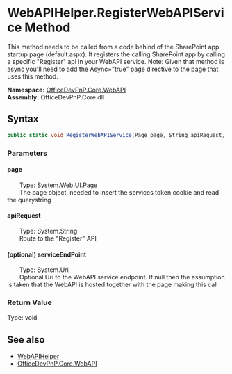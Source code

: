 # WebAPIHelper.RegisterWebAPIService Method  
 This method needs to be called from a code behind of the SharePoint app startup page (default.aspx). It registers the calling SharePoint app by calling a specific "Register" api in your WebAPI service. Note: Given that method is async you'll need to add the Async="true" page directive to the page that uses this method.   

**Namespace:** [OfficeDevPnP.Core.WebAPI](OfficeDevPnP.Core.WebAPI.md)  
**Assembly:** OfficeDevPnP.Core.dll  
## Syntax
```C#
public static void RegisterWebAPIService(Page page, String apiRequest, Uri serviceEndPoint)
```
### Parameters
#### page  
&emsp;&emsp;Type: System.Web.UI.Page  
&emsp;&emsp;The page object, needed to insert the services token cookie and read the querystring  

  

#### apiRequest  
&emsp;&emsp;Type: System.String  
&emsp;&emsp;Route to the "Register" API  

  

#### (optional) serviceEndPoint  
&emsp;&emsp;Type: System.Uri  
&emsp;&emsp;Optional Uri to the WebAPI service endpoint. If null then the assumption is taken that the WebAPI is hosted together with the page making this call  

  

### Return Value
Type: void  

## See also
- [WebAPIHelper](OfficeDevPnP.Core.WebAPI.WebAPIHelper.md) 
- [OfficeDevPnP.Core.WebAPI](OfficeDevPnP.Core.WebAPI.md) 
